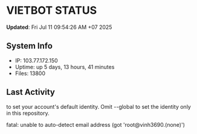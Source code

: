 # VIETBOT STATUS
**Updated**: Fri Jul 11 09:54:26 AM +07 2025

## System Info
- IP: 103.77.172.150
- Uptime: up 5 days, 13 hours, 41 minutes
- Files: 13800

## Last Activity

to set your account's default identity.
Omit --global to set the identity only in this repository.

fatal: unable to auto-detect email address (got 'root@vinh3690.(none)')
